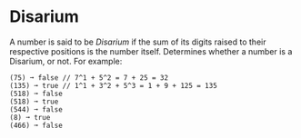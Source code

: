 # Disarium

A number is said to be _Disarium_ if the sum of its digits raised to their respective positions is the number itself. Determines whether a number is a Disarium, or not. For example:

```text
(75) ➞ false // 7^1 + 5^2 = 7 + 25 = 32
(135) ➞ true // 1^1 + 3^2 + 5^3 = 1 + 9 + 125 = 135
(518) ➞ false
(518) ➞ true
(544) ➞ false
(8) ➞ true
(466) ➞ false
```
